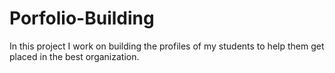 # Porfolio-Building
In this project I work on building the profiles of my students to help them get placed in the best organization. 
